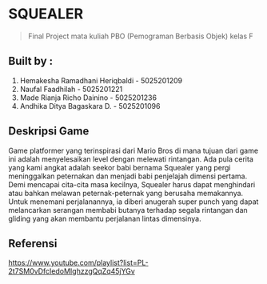 # SQUEALER
> Final Project mata kuliah PBO (Pemograman Berbasis Objek) kelas F
## Built by : 
1. Hemakesha Ramadhani Heriqbaldi   - 5025201209
2. Naufal Faadhilah                 - 5025201221
3. Made Rianja Richo Dainino        - 5025201236
4. Andhika Ditya Bagaskara D.       - 5025201096

## Deskripsi Game
Game platformer yang terinspirasi dari Mario Bros di mana tujuan dari game ini adalah menyelesaikan level dengan melewati rintangan. Ada pula cerita yang kami angkat adalah seekor babi bernama Squealer yang pergi meninggalkan peternakan dan menjadi babi penjelajah dimensi pertama. Demi mencapai cita-cita masa kecilnya, Squealer harus dapat menghindari atau bahkan melawan peternak-peternak yang berusaha memakannya. Untuk menemani perjalanannya, ia diberi anugerah super punch yang dapat melancarkan serangan membabi butanya terhadap segala rintangan dan gliding yang akan membantu perjalanan lintas dimensinya.


## Referensi 
https://www.youtube.com/playlist?list=PL-2t7SM0vDfcIedoMIghzzgQqZq45jYGv
